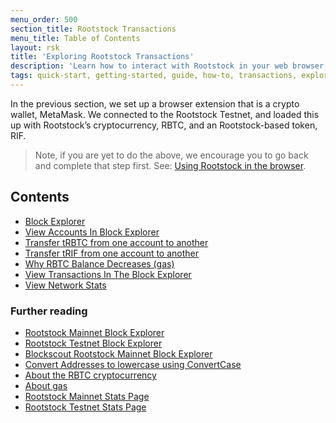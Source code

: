 ```yaml
---
menu_order: 500
section_title: Rootstock Transactions
menu_title: Table of Contents
layout: rsk
title: 'Exploring Rootstock Transactions'
description: 'Learn how to interact with Rootstock in your web browser, how to look at Rootstock transactions, develop and deploy your very first smart contract to the Rootstock network.'
tags: quick-start, getting-started, guide, how-to, transactions, explorer, bitcoin, rsk, peer-to-peer, merged-mining, blockchain, powpeg
---
```

In the previous section, we set up a browser extension that is a crypto wallet, MetaMask. We connected to the Rootstock Testnet, and loaded this up with Rootstock’s cryptocurrency, RBTC, and an Rootstock-based token, RIF.

> Note, if you are yet to do the above, we encourage you to go back and complete that step first. See: [Using Rootstock in the browser](/guides/quickstart/overview/browser).

## Contents

- [Block Explorer](/guides/quickstart/transactions/block-explorer/#block-explorer)
- [View Accounts In Block Explorer](/guides/quickstart/transactions/block-explorer/#view-account-in-the-block-explorer)
- [Transfer tRBTC from one account to another](/guides/quickstart/transactions/transfer-trbtc)
- [Transfer tRIF from one account to another](/guides/quickstart/transactions/transfer-trif)
- [Why RBTC Balance Decreases (gas)](/guides/quickstart/transactions/rbtc-balance-decrease)
- [View Transactions In The Block Explorer](/guides/quickstart/transactions/view-transactions)
- [View Network Stats](/guides/quickstart/transactions/view-network-stats)

### Further reading

- [Rootstock Mainnet Block Explorer](https://explorer.rsk.co/)
- [Rootstock Testnet Block Explorer](https://explorer.testnet.rsk.co/)
- [Blockscout Rootstock Mainnet Block Explorer](https://blockscout.com/rsk/mainnet/)
- [Convert Addresses to lowercase using ConvertCase](https://convertcase.net)
- [About the RBTC cryptocurrency](/rsk/rbtc/)
- [About gas](/rsk/rbtc/gas/)
- [Rootstock Mainnet Stats Page](https://stats.rsk.co/)
- [Rootstock Testnet Stats Page](https://stats.testnet.rsk.co/)
